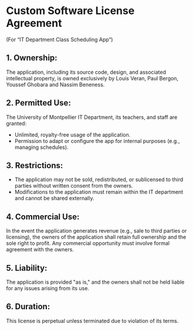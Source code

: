 # Custom Software License Agreement
(For “IT Department Class Scheduling App”)

## 1. Ownership:
The application, including its source code, design, and associated intellectual property, is owned exclusively by Louis Veran, Paul Bergon, Youssef Ghobara and Nassim Beneness.

## 2. Permitted Use:
The University of Montpellier IT Department, its teachers, and staff are granted:

  - Unlimited, royalty-free usage of the application.
  - Permission to adapt or configure the app for internal purposes (e.g., managing schedules).

## 3. Restrictions:

  - The application may not be sold, redistributed, or sublicensed to third parties without written consent from the owners.
 -  Modifications to the application must remain within the IT department and cannot be shared externally.

## 4. Commercial Use:

  In the event the application generates revenue (e.g., sale to third parties or licensing), the owners of the application shall retain full ownership and the sole right to profit.
  Any commercial opportunity must involve formal agreement with the owners.

## 5. Liability:
The application is provided "as is," and the owners shall not be held liable for any issues arising from its use.

## 6. Duration:
This license is perpetual unless terminated due to violation of its terms.
